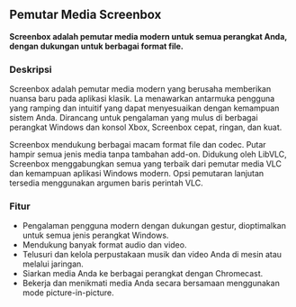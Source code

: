 <!-- Markdown version of store listing for localization. -->
<!-- Feel free to adapt or modify key points if necessary. -->
## Pemutar Media Screenbox

**Screenbox adalah pemutar media modern untuk semua perangkat Anda, dengan dukungan untuk berbagai format file.**

### Deskripsi

Screenbox adalah pemutar media modern yang berusaha memberikan nuansa baru pada aplikasi klasik. La menawarkan antarmuka pengguna yang ramping dan intuitif yang dapat menyesuaikan dengan kemampuan sistem Anda. Dirancang untuk pengalaman yang mulus di berbagai perangkat Windows dan konsol Xbox, Screenbox cepat, ringan, dan kuat.

Screenbox mendukung berbagai macam format file dan codec. Putar hampir semua jenis media tanpa tambahan add-on. Didukung oleh LibVLC, Screenbox menggabungkan semua yang terbaik dari pemutar media VLC dan kemampuan aplikasi Windows modern. Opsi pemutaran lanjutan tersedia menggunakan argumen baris perintah VLC.

### Fitur

- Pengalaman pengguna modern dengan dukungan gestur, dioptimalkan untuk semua jenis perangkat Windows.
- Mendukung banyak format audio dan video.
- Telusuri dan kelola perpustakaan musik dan video Anda di mesin atau melalui jaringan.
- Siarkan media Anda ke berbagai perangkat dengan Chromecast.
- Bekerja dan menikmati media Anda secara bersamaan menggunakan mode picture-in-picture.
